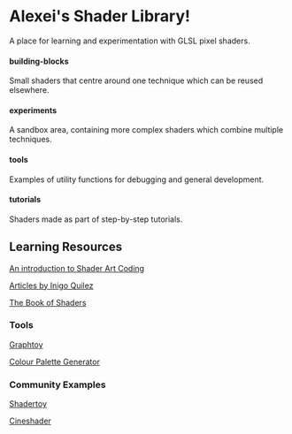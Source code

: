 # Alexei's Shader Library!

A place for learning and experimentation with GLSL pixel shaders.

#### building-blocks

Small shaders that centre around one technique which can be reused elsewhere.

#### experiments

A sandbox area, containing more complex shaders which combine multiple techniques.

#### tools

Examples of utility functions for debugging and general development.

#### tutorials

Shaders made as part of step-by-step tutorials.

## Learning Resources

[An introduction to Shader Art Coding](https://www.youtube.com/watch?v=f4s1h2YETNY)

[Articles by Inigo Quilez](https://iquilezles.org/articles/)

[The Book of Shaders](https://thebookofshaders.com/)

### Tools

[Graphtoy](https://graphtoy.com/)

[Colour Palette Generator](http://dev.thi.ng/gradients/)

### Community Examples

[Shadertoy](https://www.shadertoy.com/)

[Cineshader](https://cineshader.com/gallery)